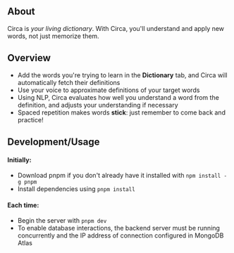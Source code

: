 ## About

Circa is *your living dictionary*. With Circa, you'll understand and apply new
words, not just memorize them. 

## Overview
* Add the words you're trying to learn in the **Dictionary** tab, and Circa will
  automatically fetch their definitions
* Use your voice to approximate definitions of your target words
* Using NLP, Circa evaluates how well you understand a word from the definition,
  and adjusts your understanding if necessary
* Spaced repetition makes words **stick**: just remember to come back and
  practice!

## Development/Usage
#### Initially:
* Download pnpm if you don't already have it installed with `npm install -g pnpm`
* Install dependencies using `pnpm install`

#### Each time:
* Begin the server with `pnpm dev`
* To enable database interactions, the backend server must be running
  concurrently and the IP address of connection configured in MongoDB Atlas
  